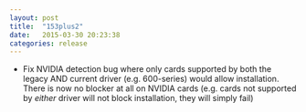 ```yaml
---
layout: post
title:  "153plus2"
date:   2015-03-30 20:23:38
categories: release
---
```


- Fix NVIDIA detection bug where only cards supported by both the legacy AND current driver (e.g. 600-series) would allow installation. There is now no blocker at all on NVIDIA cards (e.g. cards not supported by *either* driver will not block installation, they will simply fail)

